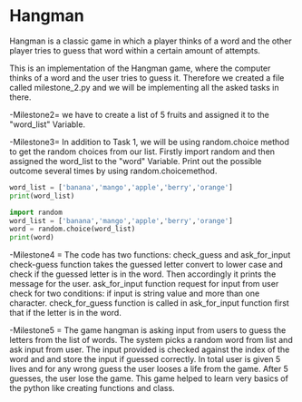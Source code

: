 # Hangman
Hangman is a classic game in which a player thinks of a word and the other player tries to guess that word within a certain amount of attempts.

This is an implementation of the Hangman game, where the computer thinks of a word and the user tries to guess it. Therefore we created a file called milestone_2.py and  we will be implementing all the asked tasks in there. 

-Milestone2= 
we have to create a list of 5 fruits and assigned it to the "word_list" Variable.

-Milestone3=
In addition to Task 1, we will be using random.choice method to get the random choices from our list. Firstly import random and then assigned the word_list to the "word" Variable. Print out the possible outcome several times by using random.choicemethod.
``` python 
word_list = ['banana','mango','apple','berry','orange']
print(word_list)

import random
word_list = ['banana','mango','apple','berry','orange']
word = random.choice(word_list)
print(word)
```
-Milestone4 = The code has two functions: check_guess and ask_for_input check-guess function takes the guessed letter convert to lower case and check if the guessed letter is in the word. Then accordingly it prints the message for the user. ask_for_input function request for input from user check for two conditions: if input is string value and more than one character. check_for_guess function is called in ask_for_input function first that if the letter is in the word.

-Milestone5 = The game hangman is asking input from users to guess the letters from the list of words. The system picks a random word from list and ask input from user. The input provided is checked against the index of the word and and store the input if guessed correctly. In total user is given 5 lives and for any wrong guess the user looses a life from the game. After 5 guesses, the user lose the game. This game helped to learn very basics of the python like creating functions and class.
